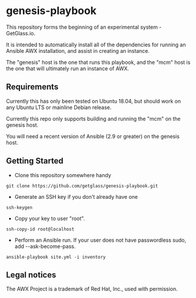 # genesis-playbook
This repository forms the beginning of an experimental system - GetGlass.io.

It is intended to automatically install all of the dependencies for running an Ansible AWX installation, and assist in creating an instance.

The "genesis" host is the one that runs this playbook, and the "mcm" host is the one that will ultimately run an instance of AWX.

## Requirements
Currently this has only been tested on Ubuntu 18.04, but should work on any Ubuntu LTS or mainline Debian release.

Currently this repo only supports building and running the "mcm" on the genesis host.

You will need a recent version of Ansible (2.9 or greater) on the genesis host.

## Getting Started
* Clone this repository somewhere handy

`git clone https://github.com/getglass/genesis-playbook.git`

* Generate an SSH key if you don't already have one

`ssh-keygen`

* Copy your key to user "root".

`ssh-copy-id root@localhost`

* Perform an Ansible run. If your user does not have passwordless sudo, add --ask-become-pass.

`ansible-playbook site.yml -i inventory`

## Legal notices
The AWX Project is a trademark of Red Hat, Inc., used with permission.
